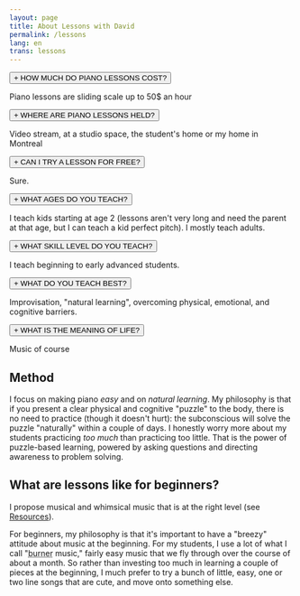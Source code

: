 ```yaml
---
layout: page
title: About Lessons with David
permalink: /lessons
lang: en
trans: lessons
---
```


<button onclick="myFunction('Demo1')" class="w3-button w3-block w3-black w3-left-align">+ HOW MUCH DO PIANO LESSONS COST?</button>
<div id="Demo1" class="w3-container w3-hide w3-animate-opacity">
  <p>Piano lessons are sliding scale up to 50$ an hour</p>
</div>
<button onclick="myFunction('Demo2')" class="w3-button w3-block w3-black w3-left-align">+ WHERE ARE PIANO LESSONS HELD?</button>
<div id="Demo2" class="w3-container w3-hide w3-animate-opacity">
  <p>Video stream, at a studio space, the student's home or my home in Montreal</p>
</div>
<button onclick="myFunction('Demo3')" class="w3-button w3-block w3-black w3-left-align">+ CAN I TRY A LESSON FOR FREE?</button>
<div id="Demo3" class="w3-container w3-hide w3-animate-opacity">
  <p>Sure.</p>
</div>
<button onclick="myFunction('Demo4')" class="w3-button w3-block w3-black w3-left-align">+ WHAT AGES DO YOU TEACH?</button>
<div id="Demo4" class="w3-container w3-hide w3-animate-opacity">
  <p>I teach kids starting at age 2 (lessons aren't very long and need the parent at that age, but I can teach a kid perfect pitch). I mostly teach adults.</p>
</div>
<button onclick="myFunction('Demo5')" class="w3-button w3-block w3-black w3-left-align">+ WHAT SKILL LEVEL DO YOU TEACH?</button>
<div id="Demo5" class="w3-container w3-hide w3-animate-opacity">
  <p>I teach beginning to early advanced students.</p>
</div>
<button onclick="myFunction('Demo6')" class="w3-button w3-block w3-black w3-left-align">+ WHAT DO YOU TEACH BEST?</button>
<div id="Demo6" class="w3-container w3-hide w3-animate-opacity">
  <p>Improvisation, "natural learning", overcoming physical, emotional, and cognitive barriers.</p>
</div>
<button onclick="myFunction('Demo7')" class="w3-button w3-block w3-black w3-left-align">+ WHAT IS THE MEANING OF LIFE?</button>
<div id="Demo7" class="w3-container w3-hide w3-animate-opacity">
  <p>Music of course</p>
</div>

## Method

I focus on making piano *easy* and on *natural learning*. My philosophy is that if you present a clear physical and cognitive "puzzle" to the body, there is no need to practice (though it doesn't hurt): the subconscious will solve the puzzle "naturally" within a couple of days. I honestly worry more about my students practicing *too much* than practicing too little. That is the power of puzzle-based learning, powered by asking questions and directing awareness to problem solving.

## What are lessons like for beginners?

I propose musical and whimsical music that is at the right level (see [Resources](/resources)).

For beginners, my philosophy is that it's important to have a "breezy" attitude about music at the beginning. For my students, I use a lot of what I call "<abbr title="disposable">burner</abbr> music," fairly easy music that we fly through over the course of about a month. So rather than investing too much in learning a couple of pieces at the beginning, I much prefer to try a bunch of little, easy, one or two line songs that are cute, and move onto something else.

<script>
function myFunction(id) {
  var x = document.getElementById(id);
  if (x.className.indexOf("w3-show") == -1) {
    x.className += " w3-show";
  } else { 
    x.className = x.className.replace(" w3-show", "");
  }
}
</script>
